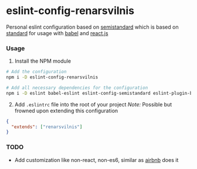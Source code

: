 # eslint-config-renarsvilnis
Personal eslint configuration based on [semistandard](https://github.com/Flet/semistandard) which is based on [standard](https://github.com/feross/standard) for usage with [babel](http://babeljs.io/) and [react.js](http://facebook.github.io/react/)

### Usage
1. Install the NPM module
```bash
# Add the configuration
npm i -D eslint-config-renarsvilnis

# Add all necessary dependencies for the configuration
npm i -D eslint babel-eslint eslint-config-semistandard eslint-plugin-babel eslint-plugin-react
```

2. Add `.eslintrc` file into the root of your project
*Note:* Possible but frowned upon extending this configuration

```json
{
  "extends": ["renarsvilnis"]
}
```

### TODO
- Add customization like non-react, non-es6, similar as [airbnb](https://www.npmjs.com/package/eslint-config-airbnb) does it